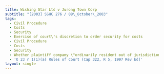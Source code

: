 ```yaml
---
title: Wishing Star Ltd v Jurong Town Corp
subtitle: "[2003] SGHC 276 / 08\_October\_2003"
tags:
  - Civil Procedure
  - Costs
  - Security
  - Exercise of court\'s discretion to order security for costs
  - Civil Procedure
  - Costs
  - Security
  - Whether plaintiff company \"ordinarily resident out of jurisdiction\"
  - 'O 23 r 1(1)(a) Rules of Court (Cap 322, R 5, 1997 Rev Ed)'
layout: single
---
```


